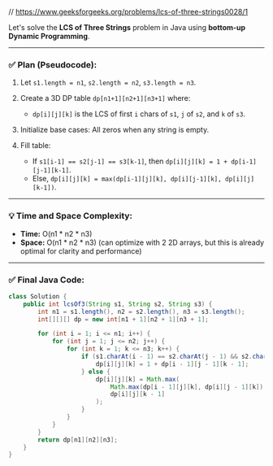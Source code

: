 // https://www.geeksforgeeks.org/problems/lcs-of-three-strings0028/1

Let's solve the **LCS of Three Strings** problem in Java using **bottom-up Dynamic Programming**.

---

### ✅ **Plan (Pseudocode):**

1. Let `s1.length = n1`, `s2.length = n2`, `s3.length = n3`.
2. Create a 3D DP table `dp[n1+1][n2+1][n3+1]` where:

   * `dp[i][j][k]` is the LCS of first `i` chars of `s1`, `j` of `s2`, and `k` of `s3`.
3. Initialize base cases: All zeros when any string is empty.
4. Fill table:

   * If `s1[i-1] == s2[j-1] == s3[k-1]`, then `dp[i][j][k] = 1 + dp[i-1][j-1][k-1]`.
   * Else, `dp[i][j][k] = max(dp[i-1][j][k], dp[i][j-1][k], dp[i][j][k-1])`.

---

### 💡 Time and Space Complexity:

* **Time:** O(n1 \* n2 \* n3)
* **Space:** O(n1 \* n2 \* n3) (can optimize with 2 2D arrays, but this is already optimal for clarity and performance)

---

### ✅ Final Java Code:

```java
class Solution {
    public int lcsOf3(String s1, String s2, String s3) {
        int n1 = s1.length(), n2 = s2.length(), n3 = s3.length();
        int[][][] dp = new int[n1 + 1][n2 + 1][n3 + 1];

        for (int i = 1; i <= n1; i++) {
            for (int j = 1; j <= n2; j++) {
                for (int k = 1; k <= n3; k++) {
                    if (s1.charAt(i - 1) == s2.charAt(j - 1) && s2.charAt(j - 1) == s3.charAt(k - 1)) {
                        dp[i][j][k] = 1 + dp[i - 1][j - 1][k - 1];
                    } else {
                        dp[i][j][k] = Math.max(
                            Math.max(dp[i - 1][j][k], dp[i][j - 1][k]),
                            dp[i][j][k - 1]
                        );
                    }
                }
            }
        }
        return dp[n1][n2][n3];
    }
}
```
